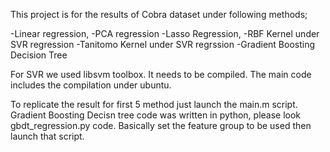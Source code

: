 This project is for the results of Cobra dataset under following methods; 

-Linear regression, 
-PCA regression 
-Lasso Regression, 
-RBF Kernel under SVR regression 
-Tanitomo Kernel under SVR regrssion
-Gradient Boosting Decision Tree

For SVR we used libsvm toolbox. It needs to be compiled. The main code includes the compilation under ubuntu.

To replicate the result for first 5 method just launch the main.m script.
Gradient Boosting Decisn tree code was written in python, please look gbdt_regression.py code.
Basically set the feature group to be used then launch that script.


